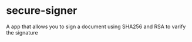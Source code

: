 # secure-signer
A app that allows you to sign a document using SHA256 and RSA to varify the signature
